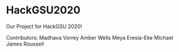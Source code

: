 # HackGSU2020
Our Project for HackGSU 2020!


Contributors:
Madhava Vorrey
Amber Wells
Meya Eresia-Eke
Michael James Roussell

